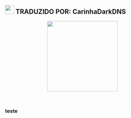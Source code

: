 ## <img src="https://github.com/TheDudeThatCode/TheDudeThatCode/blob/master/Assets/Hi.gif" width="29px"> TRADUZIDO POR: CarinhaDarkDNS 
<p align="center">
<img src="https://images.app.goo.gl/njrMbxBXV7zRm9kR7" width="230" height="230"/>
</p>
<br>


 
</details>

### teste
